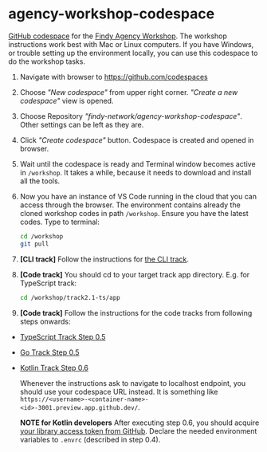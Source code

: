 # agency-workshop-codespace

[GitHub codespace](https://github.com/features/codespaces)
for the [Findy Agency Workshop](https://github.com/findy-network/agency-workshop).
The workshop instructions work best with Mac or Linux computers. If you have Windows,
or trouble setting up the environment locally, you can use
this codespace to do the workshop tasks.

1. Navigate with browser to <https://github.com/codespaces>
1. Choose *"New codespace"* from upper right corner. *"Create a new codespace"* view is opened.
1. Choose Repository *"findy-network/agency-workshop-codespace"*. Other settings can be left as they are.
1. Click *"Create codespace"* button. Codespace is created and opened in browser.
1. Wait until the codespace is ready and Terminal window becomes active in `/workshop`.
It takes a while, because it needs to download and install all the tools.
1. Now you have an instance of VS Code running in the cloud that you can access through the browser.
The environment contains already the cloned workshop codes in path `/workshop`.
Ensure you have the latest codes. Type to terminal:

    ```bash
    cd /workshop
    git pull
    ```

1. **[CLI track]** Follow the instructions for [the CLI track](https://github.com/findy-network/agency-workshop/tree/master/track1-cli#0-set-your-findy-network-root-directory).

1. **[Code track]** You should cd to your target track app directory. E.g. for TypeScript track:

    ```bash
    cd /workshop/track2.1-ts/app
    ```

1. **[Code track]** Follow the instructions for the code tracks from following steps onwards:

* [TypeScript Track Step 0.5](https://github.com/findy-network/agency-workshop/blob/master/track2.1-ts/README.md#5-set-environment-variables)
* [Go Track Step 0.5](https://github.com/findy-network/agency-workshop/blob/master/track2.2-go/README.md#5-set-environment-variables)
* [Kotlin Track Step 0.6](https://github.com/findy-network/agency-workshop/blob/master/track2.3-kt/README.md#6-set-environment-variables)

  Whenever the instructions ask to navigate to localhost endpoint,
  you should use your codespace URL instead.
  It is something like `https://<username>-<container-name>-<id>-3001.preview.app.github.dev/`.

  **NOTE for Kotlin developers**
  After executing step 0.6, you should acquire [your library access token from GitHub](https://github.com/findy-network/agency-workshop/blob/master/track2.3-kt/README.md#4-setup-authentication-to-github-registry).
  Declare the needed environment variables to `.envrc` (described in step 0.4).
